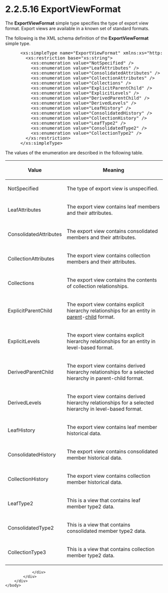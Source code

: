 <html dir="LTR" xmlns:mshelp="http://msdn.microsoft.com/mshelp" xmlns:ddue="http://ddue.schemas.microsoft.com/authoring/2003/5" xmlns:xlink="http://www.w3.org/1999/xlink" xmlns:tool="http://www.microsoft.com/tooltip">
    <head>
        <meta http-equiv="Content-Type" content="text/html; CHARSET=utf-8"></meta>
        <meta name="save" content="history"></meta>
        <title>2.2.5.16 ExportViewFormat</title>
        <xml>
            <mshelp:toctitle title="2.2.5.16 ExportViewFormat"></mshelp:toctitle>
            <mshelp:rltitle title="[MS-SSMDSWS-15]: ExportViewFormat"></mshelp:rltitle>
            <mshelp:keyword index="A" term="01e8ae19-d752-46b5-b40f-7c74518576fd"></mshelp:keyword>
            <mshelp:attr name="DCSext.ContentType" value="open specification"></mshelp:attr>
            <mshelp:attr name="AssetID" value="01e8ae19-d752-46b5-b40f-7c74518576fd"></mshelp:attr>
            <mshelp:attr name="TopicType" value="kbRef"></mshelp:attr>
            <mshelp:attr name="DCSext.Title" value="[MS-SSMDSWS-15]: ExportViewFormat" />
        </xml>
    </head>
    <body>
        <div id="header">
            <h1 class="heading">2.2.5.16 ExportViewFormat</h1>
        </div>
        <div id="mainSection">
            <div id="mainBody">
                <div id="allHistory" class="saveHistory"></div>
                <div id="sectionSection0" class="section" name="collapseableSection">
                    

<p>The <b>ExportViewFormat</b> simple type specifies the type
of export view format. Export views are available in a known set of standard
formats.</p>

<p>The following is the XML schema definition of the <b>ExportViewFormat</b>
simple type.</p>

<dl>
<dd>
<div><pre> &lt;xs:simpleType name=&quot;ExportViewFormat&quot; xmlns:xs=&quot;http://www.w3.org/2001/XMLSchema&quot;&gt;
   &lt;xs:restriction base=&quot;xs:string&quot;&gt;
     &lt;xs:enumeration value=&quot;NotSpecified&quot; /&gt;
     &lt;xs:enumeration value=&quot;LeafAttributes&quot; /&gt;
     &lt;xs:enumeration value=&quot;ConsolidatedAttributes&quot; /&gt;
     &lt;xs:enumeration value=&quot;CollectionAttributes&quot; /&gt;
     &lt;xs:enumeration value=&quot;Collections&quot; /&gt;
     &lt;xs:enumeration value=&quot;ExplicitParentChild&quot; /&gt;
     &lt;xs:enumeration value=&quot;ExplicitLevels&quot; /&gt;
     &lt;xs:enumeration value=&quot;DerivedParentChild&quot; /&gt;
     &lt;xs:enumeration value=&quot;DerivedLevels&quot; /&gt;
     &lt;xs:enumeration value=&quot;LeafHistory&quot; /&gt;
     &lt;xs:enumeration value=&quot;ConsolidatedHistory&quot; /&gt;
     &lt;xs:enumeration value=&quot;CollectionHistory&quot; /&gt;
     &lt;xs:enumeration value=&quot;LeafType2&quot; /&gt;
     &lt;xs:enumeration value=&quot;ConsolidatedType2&quot; /&gt;
     &lt;xs:enumeration value=&quot;CollectionType2&quot; /&gt;
   &lt;/xs:restriction&gt;
 &lt;/xs:simpleType&gt;
</pre></div>
</dd></dl>

<p>The values of the enumeration are described in the following
table.</p>

<table>
 <thead>
  <tr>
   <th>
   <p>Value</p>
   </th>
   <th>
   <p>Meaning</p>
   </th>
  </tr>
 </thead>
 <tr>
  <td>
  <p>NotSpecified</p>
  </td>
  <td>
  <p>The type of export view is unspecified.</p>
  </td>
 </tr>
 <tr>
  <td>
  <p>LeafAttributes</p>
  </td>
  <td>
  <p>The export view contains leaf members and their
  attributes.</p>
  </td>
 </tr>
 <tr>
  <td>
  <p>ConsolidatedAttributes</p>
  </td>
  <td>
  <p>The export view contains consolidated members and
  their attributes. </p>
  </td>
 </tr>
 <tr>
  <td>
  <p>CollectionAttributes</p>
  </td>
  <td>
  <p>The export view contains collection members and their
  attributes.</p>
  </td>
 </tr>
 <tr>
  <td>
  <p>Collections</p>
  </td>
  <td>
  <p>The export view contains the contents of collection
  relationships.</p>
  </td>
 </tr>
 <tr>
  <td>
  <p>ExplicitParentChild</p>
  </td>
  <td>
  <p>The export view contains explicit hierarchy
  relationships for an entity in <a href="ad350219-f30b-4bac-99e5-6477986f9a7a.htm#gt_e3252e84-26c6-4a4f-9284-214943ac42fc">parent</a>-<a href="ad350219-f30b-4bac-99e5-6477986f9a7a.htm#gt_bc38f35b-d253-4f8f-8dcc-095e3a211ae0">child</a> format.</p>
  </td>
 </tr>
 <tr>
  <td>
  <p>ExplicitLevels</p>
  </td>
  <td>
  <p>The export view contains explicit hierarchy
  relationships for an entity in level-based format.</p>
  </td>
 </tr>
 <tr>
  <td>
  <p>DerivedParentChild</p>
  </td>
  <td>
  <p>The export view contains derived hierarchy
  relationships for a selected hierarchy in parent-child format.</p>
  </td>
 </tr>
 <tr>
  <td>
  <p>DerivedLevels</p>
  </td>
  <td>
  <p>The export view contains derived hierarchy
  relationships for a selected hierarchy in level-based format.</p>
  </td>
 </tr>
 <tr>
  <td>
  <p>LeafHistory</p>
  </td>
  <td>
  <p>The export view contains leaf member historical data.</p>
  </td>
 </tr>
 <tr>
  <td>
  <p>ConsolidatedHistory</p>
  </td>
  <td>
  <p>The export view contains consolidated member
  historical data.</p>
  </td>
 </tr>
 <tr>
  <td>
  <p>CollectionHistory</p>
  </td>
  <td>
  <p>The export view contains collection member historical
  data.</p>
  </td>
 </tr>
 <tr>
  <td>
  <p>LeafType2</p>
  </td>
  <td>
  <p>This is a view that contains leaf member type2 data.</p>
  </td>
 </tr>
 <tr>
  <td>
  <p>ConsolidatedType2</p>
  </td>
  <td>
  <p>This is a view that contains consolidated member type2
  data.</p>
  </td>
 </tr>
 <tr>
  <td>
  <p>CollectionType3</p>
  </td>
  <td>
  <p>This is a view that contains collection member type2
  data.</p>
  </td>
 </tr>
</table>

<p> </p>


                </div>
            </div>
        </div>
    </body>
</html>